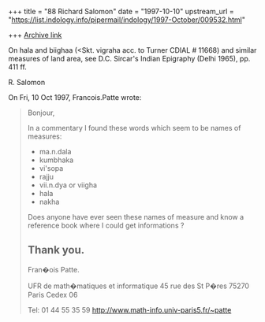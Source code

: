 +++
title = "88 Richard Salomon"
date = "1997-10-10"
upstream_url = "https://list.indology.info/pipermail/indology/1997-October/009532.html"

+++
[Archive link](https://list.indology.info/pipermail/indology/1997-October/009532.html)

On hala and biighaa (<Skt. vigraha acc. to Turner CDIAL # 11668) and
similar measures of land area, see D.C.
Sircar's Indian Epigraphy (Delhi 1965), pp. 411 ff.

R. Salomon


On Fri, 10 Oct 1997, Francois.Patte wrote:

> Bonjour,
> 
> In a commentary I found these words which seem to be names of measures:
> 
> - ma.n.dala
> - kumbhaka
> - vi'sopa
> - rajju
> - vii.n.dya or viigha
> - hala
> - nakha
> 
> Does anyone have ever seen these names of measure and know a reference
> book where I could get informations ?
> 
> Thank you.
> -- 
> Fran�ois Patte.
> 
> UFR de math�matiques et informatique
> 45 rue des St P�res
> 75270 Paris Cedex 06
> 
> Tel: 01 44 55 35 59
> http://www.math-info.univ-paris5.fr/~patte
> 



